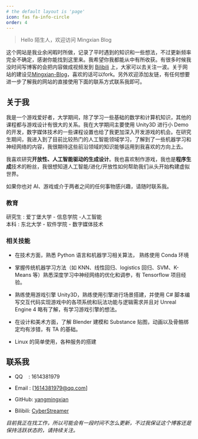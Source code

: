 ```yaml
---
# the default layout is 'page'
icon: fas fa-info-circle
order: 4
---
```


<!-- > Add Markdown syntax content to file `_tabs/about.md`{: .filepath } and it will show up on this page.
{: .prompt-tip } -->


> Hello 陌生人，欢迎访问 Mingxian Blog

这个网站是我业余闲暇时所做，记录了平时遇到的知识和一些想法，不过更新频率完全不确定，感谢你能找到这里来。我希望你我都能从中有所收获。有很多时候我没时间写博客的会把内容做成视频发到 [Bilibili](https://space.bilibili.com/22212765) 上，大家可以去关注一波。关于网站的建设见[Mingxian-Blog](https://github.com/yangmingxian/yangmingxian.github.io)，喜欢的话可以fork。另外欢迎添加友链，有任何想要进一步了解我的网站的直接使用下面的联系方式联系我即可。

## 关于我
我是一个游戏爱好者，大学期间，除了学习一些基础的数学和计算机知识，其他的课程都与游戏设计有很大的关系。我在大学期间主要使用 Unity3D 进行小 Demo 的开发，数字媒体技术的一些课程设置也给了我更加深入开发游戏的机会。在研究生期间，我进入到了目前比较热门的人工智能领域学习，了解到了一些机器学习和神经网络的内容，我很期待这些前沿领域的知识能够运用到我喜欢的方向上去。

我喜欢研究**开放性、人工智能驱动的生成设计**。我也喜欢制作游戏，我也是**程序生成**技术的粉丝，我很想知道人工智能/进化/开放性如何帮助我们从头开始构建虚拟世界。

如果你也对 AI、游戏或介于两者之间的任何事物感兴趣，请随时联系我。


### 教育

研究生 : 爱丁堡大学 - 信息学院 -人工智能  
本科 : 东北大学 - 软件学院 - 数字媒体技术  

### 相关技能

- 在技术方面，熟悉 Python 语言和机器学习相关算法， 熟练使用 Conda 环境

- 掌握传统机器学习方法（如 KNN、线性回归、logistics 回归、SVM、K-Means 等）熟悉深度学习中神经网络的优化和调参，有 Tensorflow 项目经验。

- 熟练使用游戏引擎 Unity3D，熟练使用引擎进行场景搭建，并使用 C# 脚本编写交互代码实现游戏中的各项系统和玩法功能与逻辑需求并且对 Unreal Engine 4 略有了解，有学习游戏引擎的想法。

- 在设计和美术方面，了解 Blender 建模和 Substance 贴图，动画以及骨骼绑定均有涉猎，有 TA 的基础。
  
- Linux 的简单使用，各种服务的搭建

## 联系我

- QQ&nbsp;&nbsp;&nbsp;&nbsp;: 1614381979

- Email&nbsp;: [1614381979@qq.com]

- GitHub: [yangmingxian](https://github.com/yangmingxian)
  
- Bilibili: [CyberStreamer](https://space.bilibili.com/22212765)

*目前我正在找工作，所以可能会有一段时间不怎么更新，不过我保证这个博客还是保持活跃状态的，请持续关注。*



